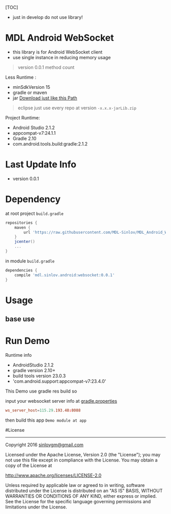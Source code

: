 [TOC]

- just in develop do not use library!

# MDL Android WebSocket

- this library is for Android WebSocket client
- use single instance in reducing memory usage

> version 0.0.1 method count 

Less Runtime :
- minSdkVersion 15
- gradle or maven
- jar [Download just like this Path](https://github.com/MDL-Sinlov/MDL-Android-Repo/raw/master/mvn-repo/mdl/sinlov)

> eclipse just use every repo at version `-x.x.x-jarLib.zip`

Project Runtime:
- Android Studio 2.1.2
- appcompat-v7:24.1.1
- Gradle 2.10
- com.android.tools.build:gradle:2.1.2

# Last Update Info

- version 0.0.1

# Dependency

at root project `build.gradle`

```gradle
repositories {
    maven {
        url 'https://raw.githubusercontent.com/MDL-Sinlov/MDL_Android_WebSocket/master/mvn-repo/'
    }
    jcenter()
    ...
}
```

in module `build.gradle`

```gradle
dependencies {
    compile 'mdl.sinlov.android:websocket:0.0.1'
}
```

# Usage

## base use


# Run Demo

Runtime info

- AndroidStudio 2.1.2
- gradle version 2.10+
- build tools version 23.0.3
- 'com.android.support:appcompat-v7:23.4.0'


This Demo use gradle res build so

input your websocket server info at [gradle.properties](gradle.properties)

```conf
ws_server_host=115.29.193.48:8088
```

then build this app `Demo module at app`

#License

---

Copyright 2016 sinlovgm@gmail.com

Licensed under the Apache License, Version 2.0 (the "License");
you may not use this file except in compliance with the License.
You may obtain a copy of the License at

   http://www.apache.org/licenses/LICENSE-2.0

Unless required by applicable law or agreed to in writing, software
distributed under the License is distributed on an "AS IS" BASIS,
WITHOUT WARRANTIES OR CONDITIONS OF ANY KIND, either express or implied.
See the License for the specific language governing permissions and
limitations under the License.